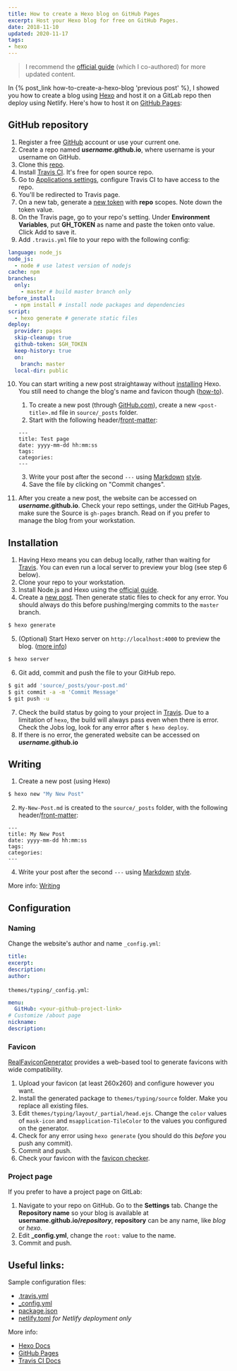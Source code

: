 ```yaml
---
title: How to create a Hexo blog on GitHub Pages
excerpt: Host your Hexo blog for free on GitHub Pages.
date: 2018-11-10
updated: 2020-11-17
tags:
- hexo
---
```


> I recommend the [official guide](https://hexo.io/docs/github-pages) (which I co-authored) for more updated content.

In {% post_link how-to-create-a-hexo-blog 'previous post' %}, I showed you how to create a blog using [Hexo](https://hexo.io) and host it on a GitLab repo then deploy using Netlify. Here's how to host it on [GitHub Pages](https://pages.github.com/):

## GitHub repository
1. Register a free [GitHub](https://github.com/join) account or use your current one.
2. Create a repo named <b>*username*.github.io</b>, where username is your username on GitHub.
3. Clone this [repo](https://gitlab.com/curben/blog).
4. Install [Travis CI](https://github.com/marketplace/travis-ci). It's free for open source repo.
5. Go to [Applications settings](https://github.com/settings/installations), configure Travis CI to have access to the repo.
6. You'll be redirected to Travis page.
7. On a new tab, generate a [new token](https://github.com/settings/tokens) with **repo** scopes. Note down the token value.
8. On the Travis page, go to your repo's setting. Under **Environment Variables**, put **GH_TOKEN** as name and paste the token onto value. Click Add to save it.
9. Add `.travis.yml` file to your repo with the following config:

```yml
language: node_js
node_js:
  - node # use latest version of nodejs
cache: npm
branches:
  only:
    - master # build master branch only
before_install:
  - npm install # install node packages and dependencies
script:
  - hexo generate # generate static files
deploy:
  provider: pages
  skip-cleanup: true
  github-token: $GH_TOKEN
  keep-history: true
  on:
    branch: master
  local-dir: public
```

10. You can start writing a new post straightaway without [installing](#installation) Hexo. You still need to change the blog's name and favicon though ([how-to](#naming)).
    1. To create a new post (through [GitHub.com](https://help.github.com/en/articles/creating-new-files)), create a new `<post-title>.md` file in `source/_posts` folder.
    2. Start with the following header/[front-matter](https://hexo.io/docs/front-matter):

    ```
    ---
    title: Test page
    date: yyyy-mm-dd hh:mm:ss
    tags:
    categories:
    ---
    ```

    3. Write your post after the second `---` using [Markdown](https://guides.github.com/features/mastering-markdown/) [style](https://help.github.com/articles/basic-writing-and-formatting-syntax/).
    4. Save the file by clicking on "Commit changes".
11. After you create a new post, the website can be accessed on <b>*username*.github.io</b>. Check your repo settings, under the GitHub Pages, make sure the Source is `gh-pages` branch. Read on if you prefer to manage the blog from your workstation.

## Installation
1. Having Hexo means you can debug locally, rather than waiting for [Travis](https://travis-ci.com/). You can even run a local server to preview your blog (see step 6 below).
2. Clone your repo to your workstation.
3. Install Node.js and Hexo using the [official guide](https://hexo.io/docs/).
4. Create a [new post](#writing). Then generate static files to check for any error. You should always do this before pushing/merging commits to the `master` branch.

```bash
$ hexo generate
```

5. (Optional) Start Hexo server on `http://localhost:4000` to preview the blog. ([more info](https://hexo.io/docs/server))

```bash
$ hexo server
```

6. Git add, commit and push the file to your GitHub repo.

``` bash
$ git add 'source/_posts/your-post.md'
$ git commit -a -m 'Commit Message'
$ git push -u
```

7. Check the build status by going to your project in [Travis](https://travis-ci.com/). Due to a limitation of `hexo`, the build will always pass even when there is error. Check the Jobs log, look for any error after `$ hexo deploy`.
8.  If there is no error, the generated website can be accessed on <b>*username*.github.io</b>

## Writing

1. Create a new post (using Hexo)

``` bash
$ hexo new "My New Post"
```

2. `My-New-Post.md` is created to the `source/_posts` folder, with the following header/[front-matter](https://hexo.io/docs/front-matter):

```
---
title: My New Post
date: yyyy-mm-dd hh:mm:ss
tags:
categories:
---
```

4. Write your post after the second `---` using [Markdown](https://guides.github.com/features/mastering-markdown/) [style](https://help.github.com/en/articles/basic-writing-and-formatting-syntax).

More info: [Writing](https://hexo.io/docs/writing.html)

## Configuration
### Naming
Change the website's author and name
`_config.yml`:

```yml
title:
excerpt:
description:
author:
```

`themes/typing/_config.yml`:

```yml
menu:
  GitHub: <your-github-project-link>
# Customize /about page
nickname:
description:
```

### Favicon
[RealFaviconGenerator](https://realfavicongenerator.net/) provides a web-based tool to generate favicons with wide compatibility.

1. Upload your favicon (at least 260x260) and configure however you want.
1. Install the generated package to `themes/typing/source` folder. Make you replace all existing files.
1. Edit `themes/typing/layout/_partial/head.ejs`. Change the `color` values of `mask-icon` and `msapplication-TileColor` to the values you configured on the generator.
1. Check for any error using `hexo generate` (you should do this *before* you push any commit).
1. Commit and push.
1. Check your favicon with the [favicon checker](https://realfavicongenerator.net/favicon_checker).

### Project page
If you prefer to have a project page on GitLab:

1. Navigate to your repo on GitHub. Go to the **Settings** tab. Change the **Repository name** so your blog is available at <b>username.github.io/*repository*</b>,  **repository** can be any name, like *blog* or *hexo*.
1. Edit **_config.yml**, change the `root:` value to the name.
1. Commit and push.

## Useful links:
Sample configuration files:

- [.travis.yml](https://github.com/curbengh/hexo-testing/blob/master/.travis.yml)
- [_config.yml](https://gitlab.com/curben/blog/blob/master/_config.yml)
- [package.json](https://gitlab.com/curben/blog/blob/master/package.json)
- [netlify.toml](https://gitlab.com/curben/blog/blob/master/netlify.toml) *for Netlify deployment only*

More info:

- [Hexo Docs](https://hexo.io/docs/)
- [GitHub Pages](https://help.github.com/categories/github-pages-basics/)
- [Travis CI Docs](https://docs.travis-ci.com/user/tutorial/)
